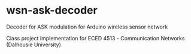 # wsn-ask-decoder
Decoder for ASK modulation for Arduino wireless sensor network

Class project implementation for ECED 4513 - Communication Networks (Dalhousie University) 
